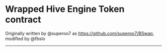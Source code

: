 # Wrapped Hive Engine Token contract

Originally written by @superoo7 as https://github.com/superoo7/BSwap, modified by @fbslo

---
